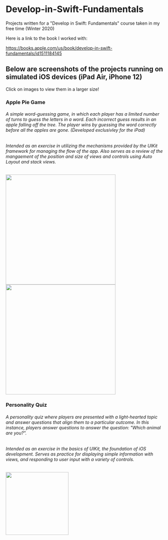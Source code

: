 # Develop-in-Swift-Fundamentals
Projects written for a "Develop in Swift: Fundamentals" course taken in my free time (Winter 2020)

Here is a link to the book I worked with: 

https://books.apple.com/us/book/develop-in-swift-fundamentals/id1511184145

## Below are screenshots of the projects running on simulated iOS devices (iPad Air, iPhone 12)
Click on images to view them in a larger size!

### Apple Pie Game
###### A simple word-guessing game, in which each player has a limited number of turns to guess the letters in a word. Each incorrect guess results in an apple falling off the tree. The player wins by guessing the word correctly before all the apples are gone. (Developed exclusivley for the iPad)
###### Intended as an exercise in utilizing the mechanisms provided by the UIKit framework for managing the flow of the app. Also serves as a review of the mangaement of the position and size of views and controls using Auto Layout and stack views.

<img src="https://user-images.githubusercontent.com/55996049/103301936-73d07a80-49d0-11eb-8b44-1f6c70cf9d46.png" width="350">

<img src="https://user-images.githubusercontent.com/55996049/103302118-daee2f00-49d0-11eb-9e01-31459e7a9ebd.png" width="350">


### Personality Quiz
###### A personality quiz where players are presented with a light-hearted topic and answer questions that align them to a particular outcome. In this instance, players answer questions to answer the question: "Which animal are you?". 
###### Intended as an exercise in the basics of UIKit, the foundation of iOS development. Serves as practice for displaying simple information with views, and responding to user input with a variety of controls. 

<img src="https://user-images.githubusercontent.com/55996049/103301151-b5602600-49ce-11eb-979f-5bbdda3a9cfe.png" width="200">

